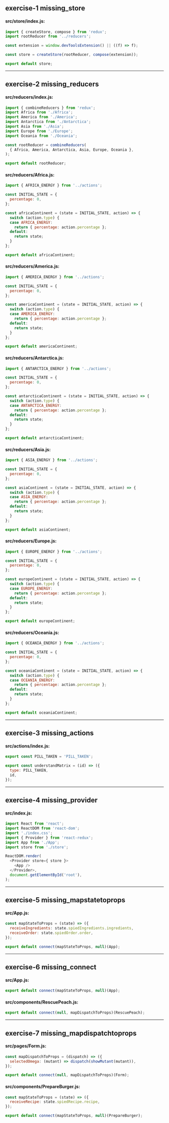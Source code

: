 ## exercise-1 missing_store

#### src/store/index.js:
```javascript
import { createStore, compose } from 'redux';
import rootReducer from '../reducers';

const extension = window.devToolsExtension() || ((f) => f);

const store = createStore(rootReducer, compose(extension));

export default store;
```

---

## exercise-2 missing_reducers

#### src/reducers/index.js:
```javascript
import { combineReducers } from 'redux';
import Africa from './Africa';
import America from './America';
import Antarctica from './Antarctica';
import Asia from './Asia';
import Europe from './Europe';
import Oceania from './Oceania';

const rootReducer = combineReducers(
  { Africa, America, Antarctica, Asia, Europe, Oceania },
);

export default rootReducer;
```

#### src/reducers/Africa.js:
```javascript
import { AFRICA_ENERGY } from '../actions';

const INITIAL_STATE = {
  percentage: 0,
};

const africaContinent = (state = INITIAL_STATE, action) => {
  switch (action.type) {
  case AFRICA_ENERGY:
    return { percentage: action.percentage };
  default:
    return state;
  }
};

export default africaContinent;
```

#### src/reducers/America.js:
```javascript
import { AMERICA_ENERGY } from '../actions';

const INITIAL_STATE = {
  percentage: 0,
};

const americaContinent = (state = INITIAL_STATE, action) => {
  switch (action.type) {
  case AMERICA_ENERGY:
    return { percentage: action.percentage };
  default:
    return state;
  }
};

export default americaContinent;
```

#### src/reducers/Antarctica.js:
```javascript
import { ANTARCTICA_ENERGY } from '../actions';

const INITIAL_STATE = {
  percentage: 0,
};

const antarcticaContinent = (state = INITIAL_STATE, action) => {
  switch (action.type) {
  case ANTARCTICA_ENERGY:
    return { percentage: action.percentage };
  default:
    return state;
  }
};

export default antarcticaContinent;
```

#### src/reducers/Asia.js:
```javascript
import { ASIA_ENERGY } from '../actions';

const INITIAL_STATE = {
  percentage: 0,
};

const asiaContinent = (state = INITIAL_STATE, action) => {
  switch (action.type) {
  case ASIA_ENERGY:
    return { percentage: action.percentage };
  default:
    return state;
  }
};

export default asiaContinent;
```

#### src/reducers/Europe.js:
```javascript
import { EUROPE_ENERGY } from '../actions';

const INITIAL_STATE = {
  percentage: 0,
};

const europeContinent = (state = INITIAL_STATE, action) => {
  switch (action.type) {
  case EUROPE_ENERGY:
    return { percentage: action.percentage };
  default:
    return state;
  }
};

export default europeContinent;
```

#### src/reducers/Oceania.js:
```javascript
import { OCEANIA_ENERGY } from '../actions';

const INITIAL_STATE = {
  percentage: 0,
};

const oceaniaContinent = (state = INITIAL_STATE, action) => {
  switch (action.type) {
  case OCEANIA_ENERGY:
    return { percentage: action.percentage };
  default:
    return state;
  }
};

export default oceaniaContinent;
```

---

## exercise-3 missing_actions

#### src/actions/index.js:
```javascript
export const PILL_TAKEN = 'PILL_TAKEN';

export const understandMatrix = (id) => ({
  type: PILL_TAKEN,
  id,
});
```

---

## exercise-4 missing_provider

#### src/index.js:
```javascript
import React from 'react';
import ReactDOM from 'react-dom';
import './index.css';
import { Provider } from 'react-redux';
import App from './App';
import store from './store';

ReactDOM.render(
  <Provider store={ store }>
    <App />
  </Provider>,
  document.getElementById('root'),
);
```

---

## exercise-5 missing_mapstatetoprops

#### src/App.js:
```javascript
const mapStateToProps = (state) => ({
  receiveIngredients: state.spiedIngredients.ingredients,
  receiveOrder: state.spiedOrder.order,
});

export default connect(mapStateToProps, null)(App);
```

---

## exercise-6 missing_connect

#### src/App.js:
```javascript
export default connect(mapStateToProps, null)(App);
```

#### src/components/RescuePeach.js:
```javascript
export default connect(null, mapDispatchToProps)(RescuePeach);
```

---

## exercise-7 missing_mapdispatchtoprops

#### src/pages/Form.js:
```javascript
const mapDispatchToProps = (dispatch) => ({
  selectedOmega: (mutant) => dispatch(showMutant(mutant)),
});

export default connect(null, mapDispatchToProps)(Form);
```

#### src/components/PrepareBurger.js:
```javascript
const mapStateToProps = (state) => ({
  receiveRecipe: state.spiedRecipe.recipe,
});

export default connect(mapStateToProps, null)(PrepareBurger);
```
